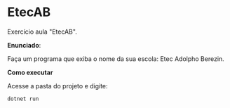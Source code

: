 # EtecAB
Exercício aula "EtecAB".

**Enunciado**:

Faça um programa que exiba o nome da sua escola: Etec Adolpho Berezin.

**Como executar**

Acesse a pasta do projeto e digite:

```
dotnet run
```